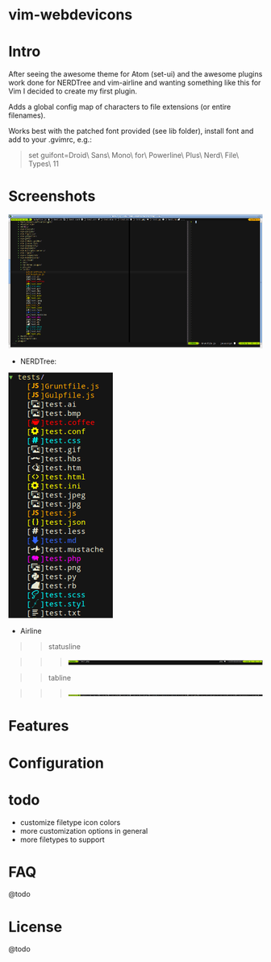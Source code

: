 vim-webdevicons
=============

# Intro

After seeing the awesome theme for Atom (set-ui) and the awesome plugins work done for NERDTree and vim-airline and wanting something like this for Vim I decided to create my first plugin.

Adds a global config map of characters to file extensions (or entire filenames).

Works best with the patched font provided (see lib folder), install font and add to your .gvimrc, e.g.:
> set guifont=Droid\ Sans\ Mono\ for\ Powerline\ Plus\ Nerd\ File\ Types\ 11

# Screenshots

![image](screenshots/vim-preview.png)

* NERDTree:

![image](screenshots/nerdtree.png)

* Airline

>> statusline

>>> ![image](screenshots/airline-statusline.png)

>> tabline

>>> ![image](screenshots/airline-tabline.png)

# Features

# Configuration

# todo

* customize filetype icon colors
* more customization options in general
* more filetypes to support

# FAQ

@todo

# License

@todo